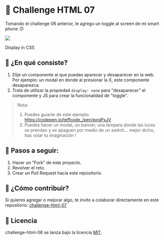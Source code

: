 # 🔮 Challenge HTML 07

Tomando el challenge 06 anterior, le agrego un toggle al screen de mi smart phone :D

![](https://repository-images.githubusercontent.com/274551032/bc029d80-b70c-11ea-99b6-379080dc44bf)


Display in CSS

## 🔮 ¿En qué consiste?

1. Elije un componente al que puedas aparecer y desaparecer en la web. Por ejemplo: un modal en donde al presionar la X, este componente desaparezca.
2. Trata de utilizar la propiedad `display: none` para "desaparecer" el componente y JS para crear la funcionalidad de "toggle".

> Nota:
> 1. Puedes guiarte de este ejemplo: https://codepen.io/teffcode_/pen/pogPxJV
> 2. Puedes hacer un modal, un banner, una lámpara donde las luces se prendan y se apaguen por medio de un switch... mejor dicho, has volar tu imaginación !

## 🔮 Pasos a seguir:

1. Hacer un "Fork" de este proyecto.
2. Revolver el reto.
3. Crear un Pull Request hacia este repositorio.

## 🔮 ¿Cómo contribuir?

Si quieres agregar o mejorar algo, te invito a colaborar directamente en este repositorio: [challenge-html-07](https://github.com/platzimaster/challenge-html-07/)

## 🔮 Licencia

challenge-html-06 se lanza bajo la licencia [MIT](https://opensource.org/licenses/MIT).
